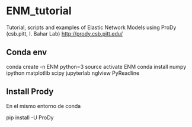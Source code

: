 # ENM_tutorial
Tutorial, scripts and examples of Elastic Network Models using ProDy (csb.pitt, I. Bahar Lab)
http://prody.csb.pitt.edu/


## Conda env

conda create -n ENM python=3
source activate ENM
conda install numpy ipython matplotlib scipy jupyterlab nglview PyReadline

## Install Prody

En el mismo entorno de conda

pip install -U ProDy

